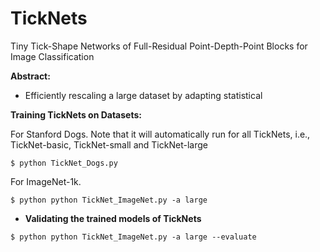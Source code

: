 # TickNets
Tiny Tick-Shape Networks of Full-Residual Point-Depth-Point Blocks for Image Classification

**Abstract:**

* Efficiently rescaling a large dataset by adapting statistical

**Training TickNets on Datasets:**

For Stanford Dogs. Note that it will automatically run for all TickNets, i.e., TickNet-basic, TickNet-small and TickNet-large
```
$ python TickNet_Dogs.py 
```
For ImageNet-1k.
```
$ python python TickNet_ImageNet.py -a large 
```
* **Validating the trained models of TickNets**
```
$ python python TickNet_ImageNet.py -a large --evaluate 
```
